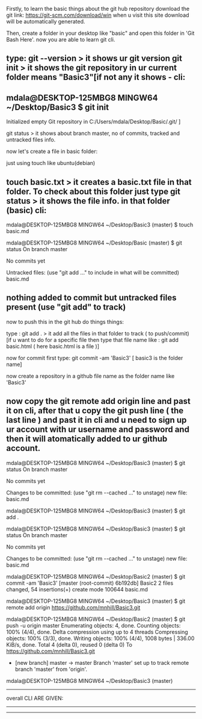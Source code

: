 
Firstly, to learn the basic things about the git hub repository download the git 
link: https://git-scm.com/download/win
when u visit this site download will be automatically generated.

Then, create a folder in your desktop like "basic"
and open this folder in 'Git Bash Here'.
now you are able to learn git cli.

type:
 git --version > it shows ur git version
 git init    > it shows the git repository in ur current folder means "Basic3"[if not any it shows - 
cli:
---
mdala@DESKTOP-125MBG8 MINGW64 ~/Desktop/Basic3
$ git init
---

Initialized empty Git repository in C:/Users/mdala/Desktop/Basic/.git/
]

git status > it shows about branch master, no of commits, tracked and untracked files info.

now let's create a file in basic folder:

just using touch like ubuntu(debian)

touch basic.txt > it creates a basic.txt file in that folder.
To check about this folder just type
git status > it shows the file info. in that folder (basic)
cli:
--
mdala@DESKTOP-125MBG8 MINGW64 ~/Desktop/Basic3 (master)
$ touch basic.md

mdala@DESKTOP-125MBG8 MINGW64 ~/Desktop/Basic (master)
$ git status
On branch master

No commits yet

Untracked files:
  (use "git add <file>..." to include in what will be committed)
        basic.md

nothing added to commit but untracked files present (use "git add" to track)
---
now to push this in the git hub do things things:

type : git add . > it add all the files in that folder to track ( to push/commit)
[if u want to do for a specific file then type that file name like :
 git add basic.html  ( here basic.html is a file )]

now for commit first type:
git commit -am 'Basic3'  [ basic3 is the folder name]

now create a repository in a github file name as the folder name like 'Basic3'

now copy the git remote add origin line and past it on cli, after that u copy the git push line ( the last line ) and past it in cli and u need to sign up ur account with ur username  and password 
and  
then it will atomatically added to ur github account.
---
mdala@DESKTOP-125MBG8 MINGW64 ~/Desktop/Basic3 (master)
$ git status
On branch master

No commits yet

Changes to be committed:
  (use "git rm --cached <file>..." to unstage)
        new file:   basic.md
        


mdala@DESKTOP-125MBG8 MINGW64 ~/Desktop/Basic3 (master)
$ git  add .

mdala@DESKTOP-125MBG8 MINGW64 ~/Desktop/Basic3 (master)
$ git status
On branch master

No commits yet

Changes to be committed:
  (use "git rm --cached <file>..." to unstage)
        new file:   basic.md
        


mdala@DESKTOP-125MBG8 MINGW64 ~/Desktop/Basic2 (master)
$ git commit -am 'Basic3'
[master (root-commit) 6b192db] Basic2
 2 files changed, 54 insertions(+)
 create mode 100644 basic.md
 

mdala@DESKTOP-125MBG8 MINGW64 ~/Desktop/Basic3 (master)
$ git remote add origin https://github.com/mnhill/Basic3.git

mdala@DESKTOP-125MBG8 MINGW64 ~/Desktop/Basic2 (master)
$ git push -u origin master
Enumerating objects: 4, done.
Counting objects: 100% (4/4), done.
Delta compression using up to 4 threads
Compressing objects: 100% (3/3), done.
Writing objects: 100% (4/4), 1008 bytes | 336.00 KiB/s, done.
Total 4 (delta 0), reused 0 (delta 0)
To https://github.com/mnhill/Basic3.git
 * [new branch]      master -> master
Branch 'master' set up to track remote branch 'master' from 'origin'.

mdala@DESKTOP-125MBG8 MINGW64 ~/Desktop/Basic3 (master)

---

overall CLI ARE GIVEN: 

---

---